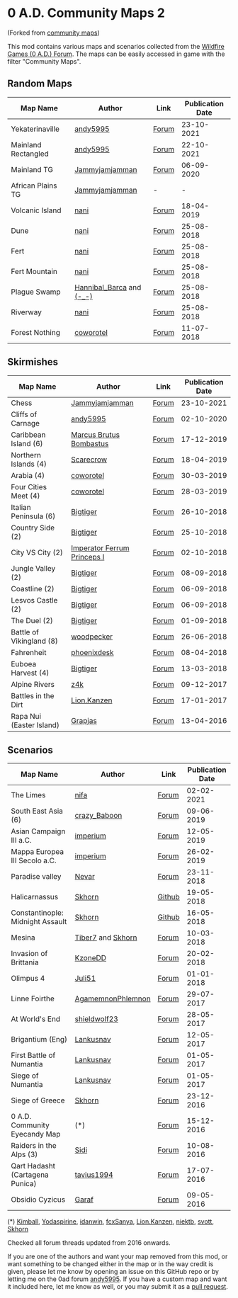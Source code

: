 # 0 A.D. Community Maps 2

(Forked from [community maps](https://github.com/cwrtl/community_maps))

This mod contains various maps and scenarios collected from the
[Wildfire Games (0 A.D.) Forum](https://wildfiregames.com/forum/). The
maps can be easily accessed in game with the filter "Community Maps".

## Random Maps

| Map Name | Author | Link | Publication Date |
|----------|--------|------|------------------|
| Yekaterinaville | [andy5995](https://wildfiregames.com/forum/profile/21632-andy5995/) | [Forum](https://wildfiregames.com/forum/topic/60909-mainland-rectangled/?do=findComment&comment=461162) | 23-10-2021 |
| Mainland Rectangled | [andy5995](https://wildfiregames.com/forum/profile/21632-andy5995/) | [Forum](https://wildfiregames.com/forum/topic/60909-mainland-rectangled/) | 22-10-2021 |
| Mainland TG | [Jammyjamjamman](https://wildfiregames.com/forum/profile/33845-jammyjamjamman/) | [Forum](https://wildfiregames.com/forum/topic/28758-mainland-with-teammates-placed-closely-together/) | 06-09-2020 |
| African Plains TG | [Jammyjamjamman](https://wildfiregames.com/forum/profile/33845-jammyjamjamman/) | - | - |
| Volcanic Island | [nani](https://wildfiregames.com/forum/index.php?/profile/27866-nani/) | [Forum](https://wildfiregames.com/forum/index.php?/topic/25695-random-map-volcanic-island/) | 18-04-2019 |
| Dune | [nani](https://wildfiregames.com/forum/index.php?/profile/27866-nani/) | [Forum](https://wildfiregames.com/forum/index.php?/topic/24638-random-map-dune-desert/) | 25-08-2018 |
| Fert | [nani](https://wildfiregames.com/forum/index.php?/profile/27866-nani/) | [Forum](https://wildfiregames.com/forum/index.php?/topic/24621-random-map-fert-king-of-the-hill-variant/) | 25-08-2018 |
| Fert Mountain | [nani](https://wildfiregames.com/forum/index.php?/profile/27866-nani/) | [Forum](https://wildfiregames.com/forum/index.php?/topic/24621-random-map-fert-king-of-the-hill-variant/) | 25-08-2018 |
| Plague Swamp | [Hannibal_Barca](https://wildfiregames.com/forum/index.php?/profile/22024-hannibal_barca/) and [(-_-)](https://wildfiregames.com/forum/index.php?/profile/24952-_/) | [Forum](https://wildfiregames.com/forum/index.php?/topic/24621-random-map-fert-king-of-the-hill-variant/) | 25-08-2018 |
| Riverway | [nani](https://wildfiregames.com/forum/index.php?/profile/27866-nani/) | [Forum](https://wildfiregames.com/forum/index.php?/topic/24782-random-map-riverway/) | 25-08-2018 |
| Forest Nothing | [coworotel](https://wildfiregames.com/forum/index.php?/profile/22499-coworotel/) | [Forum](https://wildfiregames.com/forum/index.php?/topic/24623-forest-nothing-random-map/) | 11-07-2018 |

## Skirmishes

| Map Name | Author | Link | Publication Date |
|----------|--------|------|------------------|
| Chess | [Jammyjamjamman](https://wildfiregames.com/forum/profile/33845-jammyjamjamman/) | [Forum](https://wildfiregames.com/forum/topic/61013-chess-map/) | 23-10-2021 |
|Cliffs of Carnage|[andy5995](https://wildfiregames.com/forum/profile/21632-andy5995/)|[Forum](https://wildfiregames.com/forum/topic/30590-cliffs-of-carnage-new-4v4-pvp-map/)|02-10-2020|
|Caribbean Island (6)|[Marcus Brutus Bombastus](https://wildfiregames.com/forum/index.php?/profile/30405-marcus-brutus-bombastus/)|[Forum](https://wildfiregames.com/forum/index.php?/topic/27363-first-try-caribbean-island/)|17-12-2019|
| Northern Islands (4) | [Scarecrow](https://wildfiregames.com/forum/index.php?/profile/29189-scarecrow/) | [Forum](https://wildfiregames.com/forum/index.php?/topic/25698-atlas-map-northern-islands-4/) | 18-04-2019 |
| Arabia (4) | [coworotel](https://wildfiregames.com/forum/index.php?/profile/22499-coworotel/) | [Forum](https://wildfiregames.com/forum/index.php?/topic/25570-new-skirmish-map-arabia-4/) | 30-03-2019 |
| Four Cities Meet (4) | [coworotel](https://wildfiregames.com/forum/index.php?/profile/22499-coworotel/) | [Forum](https://wildfiregames.com/forum/index.php?/topic/25560-skirmish-map-four-cities-meet-4/) | 28-03-2019 |
| Italian Peninsula (6) | [Bigtiger](https://wildfiregames.com/forum/index.php?/profile/26958-bigtiger/) | [Forum](https://wildfiregames.com/forum/index.php?/topic/25008-skirmish-map-italian-peninsula-6/) | 26-10-2018 |
| Country Side (2) | [Bigtiger](https://wildfiregames.com/forum/index.php?/profile/26958-bigtiger/) | [Forum](https://wildfiregames.com/forum/index.php?/topic/25003-skirmish-map-country-side-2/) | 25-10-2018 |
| City VS City (2) | [Imperator Ferrum Princeps I](https://wildfiregames.com/forum/index.php?/profile/27583-imperator-ferrum-princeps-i/) | [Forum](https://wildfiregames.com/forum/index.php?/topic/24921-city-vs-city-2/) | 02-10-2018 |
| Jungle Valley (2) | [Bigtiger](https://wildfiregames.com/forum/index.php?/profile/26958-bigtiger/) | [Forum](https://wildfiregames.com/forum/index.php?/topic/24820-skirmish-map-jungle-valley-2/) | 08-09-2018 |
| Coastline (2) | [Bigtiger](https://wildfiregames.com/forum/index.php?/profile/26958-bigtiger/) | [Forum](https://wildfiregames.com/forum/index.php?/topic/24815-skirmish-map-coastline-2/) | 06-09-2018 |
| Lesvos Castle (2) | [Bigtiger](https://wildfiregames.com/forum/index.php?/profile/26958-bigtiger/) | [Forum](https://wildfiregames.com/forum/index.php?/topic/24812-skirmish-map-lesvos-castle-2/) | 06-09-2018 |
| The Duel (2) | [Bigtiger](https://wildfiregames.com/forum/index.php?/profile/26958-bigtiger/) | [Forum](https://wildfiregames.com/forum/index.php?/topic/24800-map-the-duel-2-skirmish-map-1vs1/) | 01-09-2018 |
| Battle of Vikingland (8) | [woodpecker](https://wildfiregames.com/forum/index.php?/profile/27789-woodpecker/) | [Forum](https://wildfiregames.com/forum/index.php?/topic/24531-skrimish-map-battle-of-vikingland-8/) | 26-06-2018 |
| Fahrenheit | [phoenixdesk](https://wildfiregames.com/forum/index.php?/profile/23503-phoenixdesk/) | [Forum](https://wildfiregames.com/forum/index.php?/topic/24164-designing-new-map-need-help/) | 08-04-2018 |
| Euboea Harvest (4) | [Bigtiger](https://wildfiregames.com/forum/index.php?/profile/26958-bigtiger/) | [Forum](https://wildfiregames.com/forum/index.php?/topic/24111-euboea-harvest-4/) | 13-03-2018 |
| Alpine Rivers | [z4k](https://wildfiregames.com/forum/index.php?/profile/24112-z4k/) | [Forum](https://wildfiregames.com/forum/index.php?/topic/22929-sharing-users-map/) | 09-12-2017 |
| Battles in the Dirt | [Lion.Kanzen](https://wildfiregames.com/forum/index.php?/profile/13202-lionkanzen/) | [Forum](https://wildfiregames.com/forum/index.php?/topic/21613-battles-in-the-dirt/) | 17-01-2017 |
| Rapa Nui (Easter Island) | [Grapjas](https://wildfiregames.com/forum/index.php?/profile/21464-grapjas/) | [Forum](https://wildfiregames.com/forum/index.php?/topic/20674-you-guys-want-something-new-do-you-d-new-skirmish-mapupdated-to-v21/) | 13-04-2016 |

## Scenarios

| Map Name | Author | Link | Publication Date |
|----------|--------|------|------------------|
| The Limes | [nifa](https://wildfiregames.com/forum/profile/33088-nifa/) | [Forum](https://wildfiregames.com/forum/topic/36065-new-scenario-map-the-limes/) | 02-02-2021 |
| South East Asia (6)|[crazy_Baboon](https://wildfiregames.com/forum/index.php?/profile/29330-crazy_baboon/)|[Forum](https://wildfiregames.com/forum/index.php?/topic/26199-how-to-contribute-a-new-map/)|09-06-2019|
| Asian Campaign III a.C. | [imperium](https://wildfiregames.com/forum/index.php?/profile/21662-imperium/) | [Forum](https://wildfiregames.com/forum/index.php?/topic/25958-new-map-20-asia/) | 12-05-2019 |
| Mappa Europea III Secolo a.C. | [imperium](https://wildfiregames.com/forum/index.php?/profile/21662-imperium/) | [Forum](https://wildfiregames.com/forum/index.php?/topic/25413-new-map-europe/) | 26-02-2019 |
| Paradise valley | [Nevar](https://wildfiregames.com/forum/index.php?/profile/28458-nevar/) | [Forum](https://wildfiregames.com/forum/index.php?/topic/25087-skirmish-paradise-valley-4/) | 23-11-2018 |
| Halicarnassus | [Skhorn](https://wildfiregames.com/forum/index.php?/profile/16493-skhorn/) | [Github](https://github.com/Skhorn/0AD-map-pack) | 19-05-2018 |
| Constantinople: Midnight Assault | [Skhorn](https://wildfiregames.com/forum/index.php?/profile/16493-skhorn/) | [Github](https://github.com/Skhorn/0AD-map-pack) | 16-05-2018 |
| Mesina | [Tiber7](https://wildfiregames.com/forum/index.php?/profile/21360-tiber7/) and [Skhorn](https://wildfiregames.com/forum/index.php?/profile/16493-skhorn/) | [Forum](https://wildfiregames.com/forum/index.php?/topic/21948-the-first-punic-war-campaign-project/) | 10-03-2018 |
| Invasion of Brittania | [KzoneDD](https://wildfiregames.com/forum/index.php?/profile/27214-kzonedd/) | [Forum](https://wildfiregames.com/forum/index.php?/topic/24023-change-player-setup-map-wip/) | 20-02-2018 |
| Olimpus 4 | [Juli51](https://wildfiregames.com/forum/index.php?/profile/21926-juli51/) | [Forum](https://wildfiregames.com/forum/index.php?/topic/23627-enemy-civ-not-aggressive/) | 01-01-2018 |
| Linne Foirthe | [AgamemnonPhlemnon](https://wildfiregames.com/forum/index.php?/profile/22102-agamemnonphlemnon/) | [Forum](https://wildfiregames.com/forum/index.php?/topic/22679-linne-foirthe-need-help-improving/) | 29-07-2017 |
| At World's End | [shieldwolf23](https://wildfiregames.com/forum/index.php?/profile/16160-shieldwolf23/) | [Forum](https://wildfiregames.com/forum/index.php?/topic/18884-map-working-title-conquest-and-empire/) | 28-05-2017 |
| Brigantium (Eng) | [Lankusnav](https://wildfiregames.com/forum/index.php?/profile/22485-lankusnav/) | [Forum](https://wildfiregames.com/forum/index.php?/topic/22259-brigantium/) | 12-05-2017 |
| First Battle of Numantia | [Lankusnav](https://wildfiregames.com/forum/index.php?/profile/22485-lankusnav/) | [Forum](https://wildfiregames.com/forum/index.php?/topic/22255-numantia-scenarios/) | 01-05-2017 |
| Siege of Numantia | [Lankusnav](https://wildfiregames.com/forum/index.php?/profile/22485-lankusnav/) | [Forum](https://wildfiregames.com/forum/index.php?/topic/22255-numantia-scenarios/) | 01-05-2017 |
| Siege of Greece | [Skhorn](https://wildfiregames.com/forum/index.php?/profile/16493-skhorn/) | [Forum](https://wildfiregames.com/forum/index.php?/topic/21503-scenario-siege-of-greece/) | 23-12-2016 |
| 0 A.D. Community Eyecandy Map | (\*) | [Forum](https://wildfiregames.com/forum/index.php?/topic/16913-the-great-community-map-10/) | 15-12-2016 |
| Raiders in the Alps (3) | [Sidi](https://wildfiregames.com/forum/index.php?/profile/21697-sidi/) | [Forum](https://wildfiregames.com/forum/index.php?/topic/21030-scenario-a-roman-invasion-in-the-alps/) | 10-08-2016 |
| Qart Hadasht (Cartagena Punica) | [tavius1994](https://wildfiregames.com/forum/index.php?/profile/21651-tavius1994/) | [Forum](https://wildfiregames.com/forum/index.php?/topic/20976-new-map-qart-hadast-punic-carthagonova/) | 17-07-2016 |
| Obsidio Cyzicus | [Garaf](https://wildfiregames.com/forum/index.php?/profile/21410-garaf/) | [Forum](https://wildfiregames.com/forum/index.php?/topic/20741-scenario-obsidio-cyzicus/) | 09-05-2016 |

(\*) [Kimball](https://wildfiregames.com/forum/index.php?/profile/2104-kimball/), [Yodaspirine](https://wildfiregames.com/forum/index.php?/profile/9973-yodaspirine/), [idanwin](https://wildfiregames.com/forum/index.php?/profile/4287-idanwin/), [fcxSanya](https://wildfiregames.com/forum/index.php?/profile/9635-fcxsanya/), [Lion.Kanzen](https://wildfiregames.com/forum/index.php?/profile/13202-lionkanzen/), [niektb](https://wildfiregames.com/forum/index.php?/profile/15513-niektb/), [svott](https://wildfiregames.com/forum/index.php?/profile/21134-svott/), [Skhorn](https://wildfiregames.com/forum/index.php?/profile/16493-skhorn/)

Checked all forum threads updated from 2016 onwards.

If you are one of the authors and want your map removed from this mod,
or want something to be changed either in the map or in the way credit
is given, please let me know by opening an issue on this GitHub repo or
by letting me on the 0ad forum
[andy5995](https://wildfiregames.com/forum/profile/21632-andy5995/). If
you have a custom map and want it included here, let me know as well,
or you may submit it as a [pull
request](https://guides.github.com/introduction/flow/).

